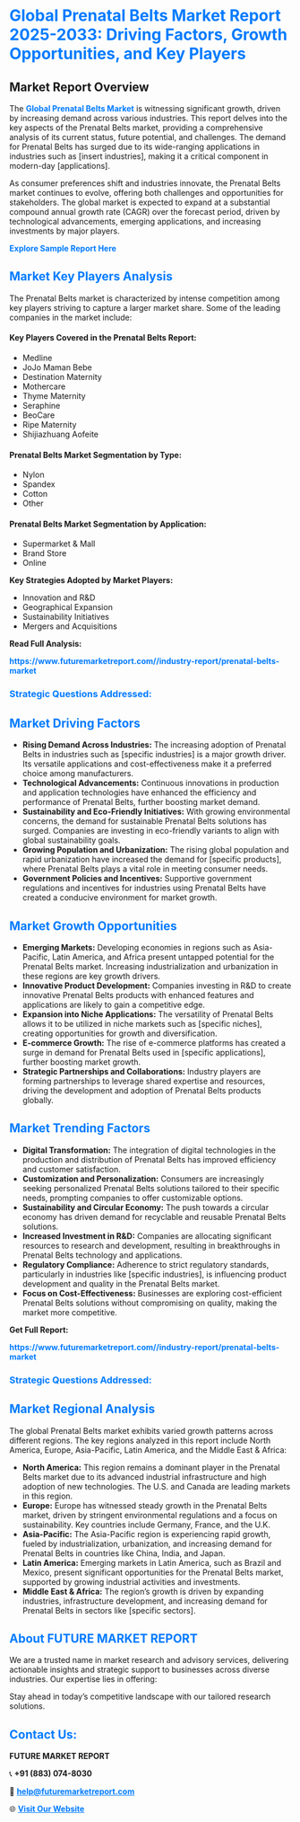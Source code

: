 <h1 style="color: #007BFF;">Global Prenatal Belts Market Report 2025-2033: Driving Factors, Growth Opportunities, and Key Players</h1>

<section id="overview">
<h2>Market Report Overview</h2>
<p>The <a href="https://www.futuremarketreport.com//industry-report/prenatal-belts-market" style="color: #007BFF; text-decoration: none;"><strong>Global Prenatal Belts Market</strong></a> is witnessing significant growth, driven by increasing demand across various industries. This report delves into the key aspects of the Prenatal Belts market, providing a comprehensive analysis of its current status, future potential, and challenges. The demand for Prenatal Belts has surged due to its wide-ranging applications in industries such as [insert industries], making it a critical component in modern-day [applications].</p>
<p>As consumer preferences shift and industries innovate, the Prenatal Belts market continues to evolve, offering both challenges and opportunities for stakeholders. The global market is expected to expand at a substantial compound annual growth rate (CAGR) over the forecast period, driven by technological advancements, emerging applications, and increasing investments by major players.</p>
</section>

<section id="overview">
<p><a href="https://www.futuremarketreport.com//request-sample/reportId=61876" style="color: #007BFF; text-decoration: none;"><strong>Explore Sample Report Here</strong></a></p>
</section>

<section id="key-players">
<h2 style="color: #007BFF;">Market Key Players Analysis</h2>
<p>The Prenatal Belts market is characterized by intense competition among key players striving to capture a larger market share. Some of the leading companies in the market include:</p>
<h4>Key Players Covered in the Prenatal Belts Report:</h4>
<ul><li>Medline</li><li>JoJo Maman Bebe</li><li>Destination Maternity</li><li>Mothercare</li><li>Thyme Maternity</li><li>Seraphine</li><li>BeoCare</li><li>Ripe Maternity</li><li>Shijiazhuang Aofeite</li></ul>
<h4>Prenatal Belts Market Segmentation by Type:</h4>
<ul><li>Nylon</li><li>Spandex</li><li>Cotton</li><li>Other</li></ul>

<h4>Prenatal Belts Market Segmentation by Application:</h4>
<ul><li>Supermarket &amp; Mall</li><li>Brand Store</li><li>Online</li></ul>
<p><strong>Key Strategies Adopted by Market Players:</strong></p>
<ul>
<li>Innovation and R&D</li>
<li>Geographical Expansion</li>
<li>Sustainability Initiatives</li>
<li>Mergers and Acquisitions</li>
</ul>
</section>

<section>
<p><strong>Read Full Analysis: </strong></p><a href="https://www.futuremarketreport.com//industry-report/prenatal-belts-market" style="color: #007BFF; text-decoration: none;"><strong>https://www.futuremarketreport.com//industry-report/prenatal-belts-market</strong></a>
<h3 style="color: #007BFF;">Strategic Questions Addressed:</h3>
</section>

<section id="driving-factors">
<h2 style="color: #007BFF;">Market Driving Factors</h2>
<ul>
<li><strong>Rising Demand Across Industries:</strong> The increasing adoption of Prenatal Belts in industries such as [specific industries] is a major growth driver. Its versatile applications and cost-effectiveness make it a preferred choice among manufacturers.</li>
<li><strong>Technological Advancements:</strong> Continuous innovations in production and application technologies have enhanced the efficiency and performance of Prenatal Belts, further boosting market demand.</li>
<li><strong>Sustainability and Eco-Friendly Initiatives:</strong> With growing environmental concerns, the demand for sustainable Prenatal Belts solutions has surged. Companies are investing in eco-friendly variants to align with global sustainability goals.</li>
<li><strong>Growing Population and Urbanization:</strong> The rising global population and rapid urbanization have increased the demand for [specific products], where Prenatal Belts plays a vital role in meeting consumer needs.</li>
<li><strong>Government Policies and Incentives:</strong> Supportive government regulations and incentives for industries using Prenatal Belts have created a conducive environment for market growth.</li>
</ul>
</section>

<section id="growth-opportunities">
<h2 style="color: #007BFF;">Market Growth Opportunities</h2>
<ul>
<li><strong>Emerging Markets:</strong> Developing economies in regions such as Asia-Pacific, Latin America, and Africa present untapped potential for the Prenatal Belts market. Increasing industrialization and urbanization in these regions are key growth drivers.</li>
<li><strong>Innovative Product Development:</strong> Companies investing in R&D to create innovative Prenatal Belts products with enhanced features and applications are likely to gain a competitive edge.</li>
<li><strong>Expansion into Niche Applications:</strong> The versatility of Prenatal Belts allows it to be utilized in niche markets such as [specific niches], creating opportunities for growth and diversification.</li>
<li><strong>E-commerce Growth:</strong> The rise of e-commerce platforms has created a surge in demand for Prenatal Belts used in [specific applications], further boosting market growth.</li>
<li><strong>Strategic Partnerships and Collaborations:</strong> Industry players are forming partnerships to leverage shared expertise and resources, driving the development and adoption of Prenatal Belts products globally.</li>
</ul>
</section>

<section id="trending-factors">
<h2 style="color: #007BFF;">Market Trending Factors</h2>
<ul>
<li><strong>Digital Transformation:</strong> The integration of digital technologies in the production and distribution of Prenatal Belts has improved efficiency and customer satisfaction.</li>
<li><strong>Customization and Personalization:</strong> Consumers are increasingly seeking personalized Prenatal Belts solutions tailored to their specific needs, prompting companies to offer customizable options.</li>
<li><strong>Sustainability and Circular Economy:</strong> The push towards a circular economy has driven demand for recyclable and reusable Prenatal Belts solutions.</li>
<li><strong>Increased Investment in R&D:</strong> Companies are allocating significant resources to research and development, resulting in breakthroughs in Prenatal Belts technology and applications.</li>
<li><strong>Regulatory Compliance:</strong> Adherence to strict regulatory standards, particularly in industries like [specific industries], is influencing product development and quality in the Prenatal Belts market.</li>
<li><strong>Focus on Cost-Effectiveness:</strong> Businesses are exploring cost-efficient Prenatal Belts solutions without compromising on quality, making the market more competitive.</li>
</ul>
</section>

<section>
<p><strong>Get Full Report: </strong></p><a href="https://www.futuremarketreport.com//industry-report/prenatal-belts-market" style="color: #007BFF; text-decoration: none;"><strong>https://www.futuremarketreport.com//industry-report/prenatal-belts-market</strong></a>
<h3 style="color: #007BFF;">Strategic Questions Addressed:</h3>
</section>


<section id="regional-analysis">
<h2 style="color: #007BFF;">Market Regional Analysis</h2>
<p>The global Prenatal Belts market exhibits varied growth patterns across different regions. The key regions analyzed in this report include North America, Europe, Asia-Pacific, Latin America, and the Middle East & Africa:</p>
<ul>
<li><strong>North America:</strong> This region remains a dominant player in the Prenatal Belts market due to its advanced industrial infrastructure and high adoption of new technologies. The U.S. and Canada are leading markets in this region.</li>
<li><strong>Europe:</strong> Europe has witnessed steady growth in the Prenatal Belts market, driven by stringent environmental regulations and a focus on sustainability. Key countries include Germany, France, and the U.K.</li>
<li><strong>Asia-Pacific:</strong> The Asia-Pacific region is experiencing rapid growth, fueled by industrialization, urbanization, and increasing demand for Prenatal Belts in countries like China, India, and Japan.</li>
<li><strong>Latin America:</strong> Emerging markets in Latin America, such as Brazil and Mexico, present significant opportunities for the Prenatal Belts market, supported by growing industrial activities and investments.</li>
<li><strong>Middle East & Africa:</strong> The region’s growth is driven by expanding industries, infrastructure development, and increasing demand for Prenatal Belts in sectors like [specific sectors].</li>
</ul>
</section>

<footer>
<h2 style="color: #007BFF;">About FUTURE MARKET REPORT</h2>
<p>We are a trusted name in market research and advisory services, delivering actionable insights and strategic support to businesses across diverse industries. Our expertise lies in offering:</p>

<p>Stay ahead in today’s competitive landscape with our tailored research solutions.</p>

<h2 style="color: #007BFF;">Contact Us:</h2>
<p><strong>FUTURE MARKET REPORT</strong></p>
<p>📞 <strong>+91 (883) 074-8030</strong></p>
<p>📧 <strong><a href="mailto:help@futuremarketreport.com" style="color: #007BFF;">help@futuremarketreport.com</a></strong></p>
<p>🌐 <strong><a href="https://www.futuremarketreport.com/" style="color: #007BFF;">Visit Our Website</a></strong></p>
</footer>